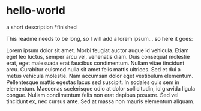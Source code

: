 hello-world
===========

a short description
*finished

This readme needs to be long, so I will add a lorem ipsum... so here it goes:

Lorem ipsum dolor sit amet. Morbi feugiat auctor augue id vehicula. Etiam eget leo luctus, semper arcu vel, venenatis diam. Duis consequat molestie erat, eget malesuada erat faucibus condimentum. Nullam vitae tincidunt arcu. Curabitur euismod nulla sit amet felis mattis ultrices. Sed et dui a metus vehicula molestie. Nam accumsan dolor eget vestibulum elementum. Pellentesque mattis egestas lacus sed suscipit. In sodales quis sem in elementum. Maecenas scelerisque odio at dolor sollicitudin, id gravida ligula congue. Nullam condimentum felis non erat dapibus posuere. Sed vel tincidunt ex, nec cursus ante. Sed at massa non mauris elementum aliquam.
